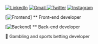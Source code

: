 [![LinkedIn](https://img.shields.io/badge/linkedin-%230077B5.svg?style=for-the-badge&logo=linkedin&logoColor=white)](https://www.linkedin.com/in/rodrigo-luis-fracaroli-862149128/) [![Gmail](https://img.shields.io/badge/Gmail-D14836?style=for-the-badge&logo=gmail&logoColor=white)
](mailto:digossmi@gmail.com) [![Twitter](https://img.shields.io/badge/digofracaroli-%231DA1F2.svg?style=for-the-badge&logo=Twitter&logoColor=white)](https://twitter.com/digofracaroli)  [![Instagram](https://img.shields.io/badge/rodrigofracaroli-%23E4405F.svg?style=for-the-badge&logo=Instagram&logoColor=white)](https://www.instagram.com/rodrigofracaroli/) 

[![Frontend](https://skillicons.dev/icons?i=js,html,css)] \**
Front-end developer

[![Backend](https://skillicons.dev/icons?i=java,nodejs,aws,react,php&theme=dark)] \**
Back-end developer

🎰 Gambling and sports betting developer

